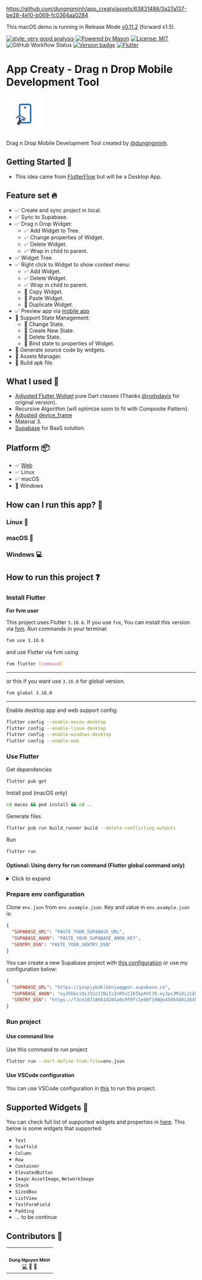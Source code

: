https://github.com/dungngminh/app_creaty/assets/63831488/3a27a137-be28-4e10-b069-fc0364aa0284

This macOS demo is running in Release Mode [v0.11.2](https://github.com/dungngminh/app_creaty/releases/tag/0.11.2) (forward x1.5).

[![style: very good analysis][very_good_analysis_badge]][very_good_analysis_link]
[![Powered by Mason](https://img.shields.io/endpoint?url=https%3A%2F%2Ftinyurl.com%2Fmason-badge)](https://github.com/felangel/mason)
[![License: MIT][license_badge]][license_link]
![GitHub Workflow Status](https://img.shields.io/github/actions/workflow/status/dungngminh/app_creaty/deploy.yml)
[![Version badge](https://img.shields.io/github/v/release/dungngminh/app_creaty)](https://github.com/dungngminh/app_creaty/releases)
[![Flutter](https://img.shields.io/badge/Made%20with-Flutter-blue.svg)](https://flutter.dev/)

# App Creaty - Drag n Drop Mobile Development Tool

<img alt="AppLogo.jpeg" height="100" src=".github/screenshots/AppLogo.jpeg" width="100"/>

Drag n Drop Mobile Development Tool created by [@dungngminh](https://github.com/dungngminh).

## Getting Started 🤖

- This idea came from [FlutterFlow](https://flutterflow.io) but will be a Desktop App.

## Feature set 🔥

- ✅ Create and sync project in local.
- ✅ Sync to Supabase.
- ✅ Drag n Drop Widget:
  - ✅ Add Widget to Tree.
  - ✅ Change properties of Widget.
  - ✅ Delete Widget.
  - ✅ Wrap in child to parent.
- ✅ Widget Tree.
- ✅ Right click to Widget to show context menu:
  - ✅ Add Widget.
  - ✅ Delete Widget.
  - ✅ Wrap in child to parent.
  - 🚧 Copy Widget.
  - 🚧 Paste Widget.
  - 🚧 Duplicate Widget.
- ✅ Preview app via [mobile app](https://github.com/dungngminh/app_creaty_mobile)
- 🚧 Support State Management:
  - 🚧 Change State.
  - 🚧 Create New State.
  - 🚧 Delete State.
  - 🚧 Bind state to properties of Widget.
- 🚧 Generate source code by widgets.
- 🚧 Assets Manager.
- 🚧 Build apk file.

## What I used 💪

- [Adjusted Flutter Widget](https://github.com/dungngminh/adjusted_json_widget) pure Dart classes (Thanks [@rodydavis](https://github.com/rodydavis) for original version).
- Recursive Algorithm (will optimize soon to fit with Composite Pattern).
- [Adjusted](https://github.com/dungngminh/adjusted_device_frame) [device_frame](https://pub.dev/packages/device_preview)
- Material 3.
- [Supabase](https://supabase.com/) for BaaS solution.

## Platform 📦

- ✅ [Web](https://app-creaty.netlify.app)
- ✅ Linux
- ✅ macOS
- 🚧 Windows

## How can I run this app? 🚀

### Linux 🐧

### macOS 🍎

### Windows 💻

## How to run this project ❓

### Install Flutter

**For fvm user**

This project uses Flutter `3.10.6`. If you use `fvm`, You can install this version via [fvm](https://fvm.app/). Run commands in your terminal:

```bash
fvm use 3.10.6
```

and use Flutter via fvm using

```bash
fvm flutter [command]
```

---

or this if you want use `3.16.0` for global version.

```bash
fvm global 3.16.0
```

---

Enable desktop app and web support config:

```bash
flutter config --enable-macos-desktop
flutter config --enable-linux-desktop
flutter config --enable-windows-desktop
flutter config --enable-web
```

### Use Flutter

Get dependencies

```bash
flutter pub get
```

Install pod (macOS only)

```bash
cd macos && pod install && cd ..
```

Generate files

```bash
flutter pub run build_runner build --delete-conflicting-outputs
```

Run

```bash
flutter run 
```

#### Optional: Using derry for run command (Flutter global command only)

<details>
<summary>Click to expand</summary>

I configured some commands in [`derry`](https://pub.dev/packages/derry) for easy to use.

Install derry

```bash
dart pub global activate derry
```

Get all commands

```bash
derry ls
```

Get dependencies

```bash
derry get
```

Generate files

```bash
derry runner
```

</details>

### Prepare env configuration

Clone `env.json` from `env.example.json`. Key and value in `env.example.json` is:

```json
{
  "SUPABASE_URL": "PASTE_YOUR_SUPABASE_URL",
  "SUPABASE_ANON": "PASTE_YOUR_SUPABASE_ANON_KEY",
  "SENTRY_DSN": "PASTE_YOUR_SENTRY_DSN"
}
```

You can create a new Supabase project with [this configuration](SUPABASE_CONFIG.md) or use my configuration below:

```json
{
  "SUPABASE_URL": "https://yznpjybdklkbnjaqgpor.supabase.co",
  "SUPABASE_ANON": "eyJhbGciOiJIUzI1NiIsInR5cCI6IkpXVCJ9.eyJpc3MiOiJzdXBhYmFzZSIsInJlZiI6Inl6bnBqeWJka2xrYm5qYXFncG9yIiwicm9sZSI6ImFub24iLCJpYXQiOjE2ODE0ODc2ODAsImV4cCI6MTk5NzA2MzY4MH0.ymBej2GzwqimWqMc2pDN5a_kARhDzXMGSNtHLpItXKE",
  "SENTRY_DSN": "https://f3ce107186614265a0c9f9fc1e00f190@o4505489138450432.ingest.sentry.io/4505489139302400"
}
```

### Run project

#### Use command line

Use this command to run project

```bash
flutter run --dart-define-from-file=env.json
```

#### Use VSCode configuration

You can use VSCode configuration in [this](.vscode/launch.json) to run this project.

## Supported Widgets 🤖

You can check full list of supported widgets and properties in [here](SUPPORTED_WIDGETS.md). This below is some widgets that supported:

- `Text`
- `Scaffold`
- `Column`
- `Row`
- `Container`
- `ElevatedButton`
- `Image`: `AssetImage`, `NetworkImage`
- `Stack`
- `SizedBox`
- `ListView`
- `TextFormField`
- `Padding`
- ... to be continue

## Contributors 🌟

<table>
  <tr>
    <td align="center"><img src="https://avatars.githubusercontent.com/u/63831488?v=4" width="100px;" alt=""/><br /><sub><b>Dung Nguyen Minh</b></sub></a><br /><a href="https://github.com/dungngminh/app_creaty/commits?author=dungngminh" title="Maintainer">💻</a> <a title="Document">📖</a> <a title="Fix Bug">🐛</a>  
</tr>
</table>

[license_badge]: https://img.shields.io/badge/license-MIT-blue.svg
[license_link]: LICENSE
[very_good_analysis_badge]: https://img.shields.io/badge/style-very_good_analysis-B22C89.svg
[very_good_analysis_link]: https://pub.dev/packages/very_good_analysis
